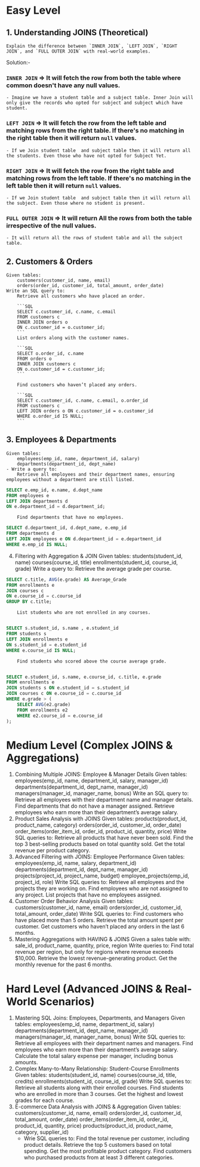 # Easy Level
## 1. Understanding JOINS (Theoretical)
    Explain the difference between `INNER JOIN`, `LEFT JOIN`, `RIGHT JOIN`, and `FULL OUTER JOIN` with real-world examples.

Solution:-
### `INNER JOIN` => It will fetch the row from both the table where common doesn't have any null values.
    - Imagine we have a student table and a subject table. Inner Join will only give the records who opted for subject and subject which have student.

### `LEFT JOIN` => It will fetch the row from the left table and matching rows from the right table. If there's no matching in the right table then it will return `null` values.
    - If we Join student table  and subject table then it will return all the students. Even those who have not opted for Subject Yet.

### `RIGHT JOIN` => It will fetch the row from the right table and matching rows from the left table. If there's no matching in the left table then it will return `null` values.
    - If we Join student table  and subject table then it will return all the subject. Even those where no student is present.

### `FULL OUTER JOIN` => It will return All the rows from both the table irrespective of the null values.
    - It will return all the rows of student table and all the subject table.

## 2. Customers & Orders
    Given tables:
        customers(customer_id, name, email)
        orders(order_id, customer_id, total_amount, order_date)
    Write an SQL query to:
        Retrieve all customers who have placed an order.

        ```SQL
        SELECT c.customer_id, c.name, c.email
        FROM customers c
        INNER JOIN orders o
        ON c.customer_id = o.customer_id;
        ```
        List orders along with the customer names.

        ```SQL
        SELECT o.order_id, c.name
        FROM orders o
        INNER JOIN customers c 
        ON o.customer_id = c.customer_id;
        ```

        Find customers who haven’t placed any orders.

        ```SQL
        SELECT c.customer_id, c.name, c.email, o.order_id
        FROM customers c
        LEFT JOIN orders o ON c.customer_id = o.customer_id
        WHERE o.order_id IS NULL;
        ```


## 3. Employees & Departments
    Given tables:
        employees(emp_id, name, department_id, salary)
        departments(department_id, dept_name)
    - Write a query to:
        Retrieve all employees and their department names, ensuring employees without a department are still listed.

```SQL
SELECT e.emp_id, e.name, d.dept_name
FROM employees e
LEFT JOIN departments d
ON e.department_id = d.department_id;
```

        Find departments that have no employees.

```SQL
SELECT d.department_id, d.dept_name, e.emp_id
FROM departments d
LEFT JOIN employees e ON d.department_id = e.department_id
WHERE e.emp_id IS NULL;
```


4. Filtering with Aggregation & JOIN
    Given tables:
        students(student_id, name)
        courses(course_id, title)
        enrollments(student_id, course_id, grade)
    Write a query to:
        Retrieve the average grade per course.

```SQL
SELECT c.title, AVG(e.grade) AS Average_Grade
FROM enrollments e
JOIN courses c
ON e.course_id = c.course_id
GROUP BY c.title;
```

        List students who are not enrolled in any courses.

```SQL

SELECT s.student_id, s.name , e.student_id
FROM students s
LEFT JOIN enrollments e
ON s.student_id = e.student_id
WHERE e.course_id IS NULL;

```


        Find students who scored above the course average grade.

```SQL

SELECT e.student_id, s.name, e.course_id, c.title, e.grade
FROM enrollments e
JOIN students s ON e.student_id = s.student_id
JOIN courses c ON e.course_id = c.course_id
WHERE e.grade > (
    SELECT AVG(e2.grade)
    FROM enrollments e2
    WHERE e2.course_id = e.course_id
);


```



# Medium Level (Complex JOINS & Aggregations)
1. Combining Multiple JOINS: Employee & Manager Details
    Given tables:
        employees(emp_id, name, department_id, salary, manager_id)
        departments(department_id, dept_name, manager_id)
        managers(manager_id, manager_name, bonus)
    Write an SQL query to:
        Retrieve all employees with their department name and manager details.
        Find departments that do not have a manager assigned.
        Retrieve employees who earn more than their department’s average salary.
2. Product Sales Analysis with JOINS
    Given tables:
        products(product_id, product_name, category)
        orders(order_id, customer_id, order_date)
        order_items(order_item_id, order_id, product_id, quantity, price)
    Write SQL queries to:
        Retrieve all products that have never been sold.
        Find the top 3 best-selling products based on total quantity sold.
        Get the total revenue per product category.
3. Advanced Filtering with JOINS: Employee Performance
    Given tables:
        employees(emp_id, name, salary, department_id)
        departments(department_id, dept_name, manager_id)
        projects(project_id, project_name, budget)
        employee_projects(emp_id, project_id, role)
    Write SQL queries to:
        Retrieve all employees and the projects they are working on.
        Find employees who are not assigned to any project.
        List projects that have no employees assigned.
4. Customer Order Behavior Analysis
    Given tables:
        customers(customer_id, name, email)
        orders(order_id, customer_id, total_amount, order_date)
    Write SQL queries to:
        Find customers who have placed more than 5 orders.
        Retrieve the total amount spent per customer.
        Get customers who haven’t placed any orders in the last 6 months.
5. Mastering Aggregations with HAVING & JOINS
    Given a sales table with:
        sale_id, product_name, quantity, price, region
    Write queries to:
        Find total revenue per region, but only for regions where revenue exceeds $10,000.
        Retrieve the lowest revenue-generating product.
        Get the monthly revenue for the past 6 months.
# Hard Level (Advanced JOINS & Real-World Scenarios)
1. Mastering SQL Joins: Employees, Departments, and Managers
    Given tables:
        employees(emp_id, name, department_id, salary)
        departments(department_id, dept_name, manager_id)
        managers(manager_id, manager_name, bonus)
    Write SQL queries to:
        Retrieve all employees with their department names and managers.
        Find employees who earn more than their department’s average salary.
        Calculate the total salary expense per manager, including bonus amounts.
2. Complex Many-to-Many Relationship: Student-Course Enrollments
    Given tables:
        students(student_id, name)
        courses(course_id, title, credits)
        enrollments(student_id, course_id, grade)
    Write SQL queries to:
        Retrieve all students along with their enrolled courses.
        Find students who are enrolled in more than 3 courses.
        Get the highest and lowest grades for each course.
3. E-commerce Data Analysis with JOINS & Aggregation
    Given tables:
        customers(customer_id, name, email)
        orders(order_id, customer_id, total_amount, order_date)
        order_items(order_item_id, order_id, product_id, quantity, price)
        products(product_id, product_name, category, supplier_id)
    * Wrie SQL queries to:
        Find the total revenue per customer, including product details.
        Retrieve the top 5 customers based on total spending.
        Get the most profitable product category.
        Find customers who purchased products from at least 3 different categories.
